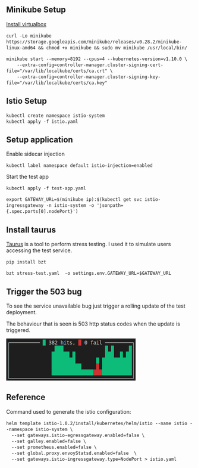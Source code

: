 
## Minikube Setup

[Install virtualbox](https://www.virtualbox.org/wiki/Linux_Downloads)

```
curl -Lo minikube https://storage.googleapis.com/minikube/releases/v0.28.2/minikube-linux-amd64 && chmod +x minikube && sudo mv minikube /usr/local/bin/
```

```
minikube start --memory=8192 --cpus=4 --kubernetes-version=v1.10.0 \
    --extra-config=controller-manager.cluster-signing-cert-file="/var/lib/localkube/certs/ca.crt" \
    --extra-config=controller-manager.cluster-signing-key-file="/var/lib/localkube/certs/ca.key"
```

## Istio Setup

```
kubectl create namespace istio-system
kubectl apply -f istio.yaml
```

## Setup application
Enable sidecar injection
```
kubectl label namespace default istio-injection=enabled
```

Start the test app
```
kubectl apply -f test-app.yaml
```

```
export GATEWAY_URL=$(minikube ip):$(kubectl get svc istio-ingressgateway -n istio-system -o 'jsonpath={.spec.ports[0].nodePort}')
```
## Install taurus

[Taurus](https://gettaurus.org/) is a tool to perform stress testing. I used it to simulate users accessing the test service.

```
pip install bzt
```

```
bzt stress-test.yaml  -o settings.env.GATEWAY_URL=$GATEWAY_URL
```

## Trigger the 503 bug

To see the service unavailable bug just trigger a rolling update of the test deployment.

The behaviour that is seen is 503 http status codes when the update is triggered.

![](images/status-codes.png)

## Reference

Command used to generate the istio configuration:

```
helm template istio-1.0.2/install/kubernetes/helm/istio --name istio --namespace istio-system \
  --set gateways.istio-egressgateway.enabled=false \
  --set galley.enabled=false \
  --set prometheus.enabled=false \
  --set global.proxy.envoyStatsd.enabled=false  \
  --set gateways.istio-ingressgateway.type=NodePort > istio.yaml
```
